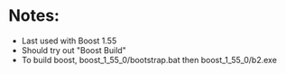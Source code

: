 # Notes:

* Last used with Boost 1.55
* Should try out "Boost Build"
* To build boost, boost_1_55_0/bootstrap.bat then boost_1_55_0/b2.exe
